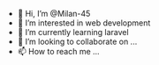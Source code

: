 - 👋 Hi, I’m @Milan-45
- 👀 I’m interested in web development
- 🌱 I’m currently learning laravel
- 💞️ I’m looking to collaborate on ...
- 📫 How to reach me ...

<!---
Milan-45/Milan-45 is a ✨ special ✨ repository because its `README.md` (this file) appears on your GitHub profile.
You can click the Preview link to take a look at your changes.
--->
